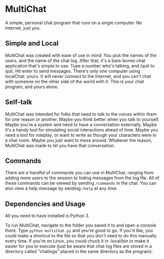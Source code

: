 # MultiChat
A simple, personal chat program that runs on a single computer. No Internet, just you.

## Simple and Local
MultiChat was created with ease of use in mind. You pick the names of the users, and the name of the chat log. After that, it's a bare-bones chat application that's simple to use. Type a number who's talking, and /quit to quit. Hit enter to send messages. There's only one computer using localChat: yours. It will never connect to the Internet, and you can't chat with someone on the other side of the world with it. This is your chat program, and yours alone.

## Self-talk
MultiChat was intended for folks that need to talk to the voices within them for one reason or another. Maybe you think better when you talk to yourself. Maybe you're a system and need to have a conversation externally. Maybe it's a handy tool for simulating social interactions ahead of time. Maybe you need a tool for roleplay, or want to write as though your characters were in a chat room. Maybe you just want to mess around. Whatever the reason, MultiChat was made to let you have that conversation.

## Commands
There are a handful of commands you can use in MultiChat, ranging from adding more users to the session to hiding messages from the log file. All of these commands can be viewed by sending ``/commands`` in the chat. You can also view a help message by sending ``/help`` at any time.

## Dependencies and Usage
All you need to have installed is Python 3. 

To run MultiChat, navigate to the folder you saved it to and open a console there. Type ``python multiChat.py`` and you're good to go. If you'd like, you could make a shortcut to the file so that you don't need to do this manually every time. If you're on Linux, you could chuck it in .local/bin to make it easier for you to execute (just be aware that chat log files are stored in a directory called "chatlogs" placed in the same directory as the program).
